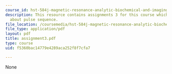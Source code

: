 ```yaml
---
course_id: hst-584j-magnetic-resonance-analytic-biochemical-and-imaging-techniques-spring-2006
description: This resource contains assignments 3 for this course which discusses
  about pulse sequence.
file_location: /coursemedia/hst-584j-magnetic-resonance-analytic-biochemical-and-imaging-techniques-spring-2006/f5360bac14779e4289aca252f8f7cfa7_assignment3.pdf
file_type: application/pdf
layout: pdf
title: assignment3.pdf
type: course
uid: f5360bac14779e4289aca252f8f7cfa7

---
```

None